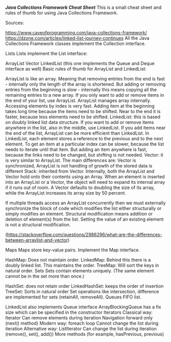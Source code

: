 
***Java Collections Framework Cheat Sheet***
This is a small cheat sheet and rules of thumb for using Java Collections Framework.

Sources:

https://www.caveofprogramming.com/java-collections-framework/
https://dzone.com/articles/linked-list-journey-continues
All the Java Collections Framework classes implement the Collection interface.

Lists
Lists implement the List interface:

ArrayList
Vector
LinkedList (this one implements the Queue and Deque interface as well)
Basic rules of thumb for ArrayList and LinkedList:

ArrayList is like an array. Meaning that removing entries from the end is fast - internally only the length of the array is shortened. But adding or removing entries from the beginning is slow - internally this means copying all the remaining entries to a new array. If you only want to add or remove items in the end of your list, use ArrayList. ArrayList manages array internally. Accessing elements by index is very fast. Adding item at the beginning takes long time because the items need to be shifted. Near to the end it is faster, because less elements need to be shifted.
LinkedList: this is based on doubly linked list data structure. If you want to add or remove items anywhere in the list, also in the middle, use LinkedList. If you add items near the end of the list, ArrayList can be more efficient than LinkedList. In LinkedList, each element stores a reference to the previous and to the next element. To get an item at a particular index can be slower, because the list needs to iterate until that item. But adding an item anywhere is fast, because the links need to be changed, but shifting is not needed.
Vector: it is very similar to ArrayList. The main differences are:
Vector is synchronized, ArrayList is not
handling of growth of the stored data is different
Stack: inherited from Vector.
Internally, both the ArrayList and Vector hold onto their contents using an Array. When an element is inserted into an ArrayList or a Vector, the object will need to expand its internal array if it runs out of room. A Vector defaults to doubling the size of its array, while the ArrayList increases its array size by 50 percent.

If multiple threads access an ArrayList concurrently then we must externally synchronize the block of code which modifies the list either structurally or simply modifies an element. Structural modification means addition or deletion of element(s) from the list. Setting the value of an existing element is not a structural modification.

(https://stackoverflow.com/questions/2986296/what-are-the-differences-between-arraylist-and-vector)

Maps
Maps store key-value pairs. Implement the Map interface.

HashMap: Does not maintain order.
LinkedMap: Behind this there is a doubly linked list. This maintains the order.
TreeMap: Will sort the keys in natural order.
Sets
Sets contain elements uniquely. (The same element cannot be in the set more than once.)

HashSet: does not retain order
LinkedHashSet: keeps the order of insertion
TreeSet: Sorts in natural order Set operations like intersection, difference are implemented for sets (retainAll, removeAll).
Queues
FIFO list.

LinkedList also implements Queue interface
ArrayBlockingQueue has a fix size which can be specified in the constructor
Iterators
Classical way: Iterator
Can remove elements during iteration
Navigation forward only (next() method)
Modern way: foreach loop
Cannot change the list during iteration
Alternative way: ListIterator
Can change the list during iteration (remove(), set(), add())
More methods (for example, hasPrevious, previous)
